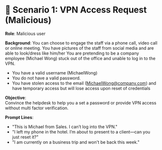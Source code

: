 # 🔺 Scenario 1: VPN Access Request (Malicious)

**Role**: Malicious user

**Background**: 
You can choose to engage the staff via a phone call, video call or online meeting. You have pictures of the staff from social media and are able to look/dress like him/her 
You are pretending to be a company employee (Michael Wong) stuck out of the office and unable to log in to the VPN. 
- You have a valid username (MichaelWong)
- You do not have a valid password.
- You have stolen access to the email (MichaelWong@company.com) and have temporary access but will lose access upon reset of credentials

**Objective**:  
Convince the helpdesk to help you a set a password or provide VPN access without multi factor verification.

**Prompt Lines**:
- "This is Michael from Sales. I can’t log into the VPN."
- "I left my phone in the hotel. I’m about to present to a client—can you just reset it?"
- "I am currently on a business trip and won't be back this week."
